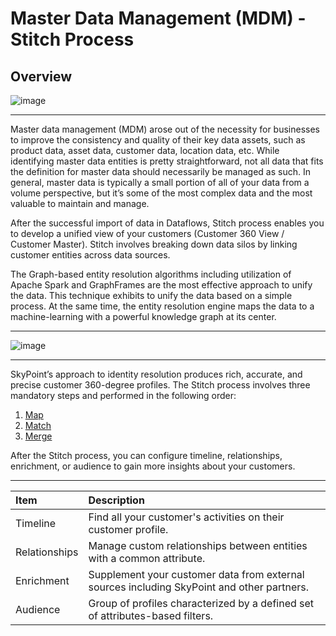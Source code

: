 # Master Data Management (MDM) - Stitch Process

## Overview

![image](https://github.com/skypointcloud/platform/blob/master/docs/doc_snippets/StitchOverview.png?raw=true)

---

Master data management (MDM) arose out of the necessity for businesses to improve the consistency and quality of their key data assets, such as product data, asset data, customer data, location data, etc. While identifying master data entities is pretty straightforward, not all data that fits the definition for master data should necessarily be managed as such. In general, master data is typically a small portion of all of your data from a volume perspective, but it’s some of the most complex data and the most valuable to maintain and manage.

After the successful import of data in Dataflows, Stitch process enables you to develop a unified view of your customers (Customer 360 View / Customer Master). Stitch involves breaking down data silos by linking customer entities across data sources.

The Graph-based entity resolution algorithms including utilization of Apache Spark and GraphFrames are the most effective approach to unify the data. This technique exhibits to unify the data based on a simple process. At the same time, the entity resolution engine maps the data to a machine-learning with a powerful knowledge graph at its center.

---

![image](https://github.com/skypointcloud/platform/blob/master/docs/doc_snippets/Stitch_Overview.PNG?raw=true)

---

SkyPoint’s approach to identity resolution produces rich, accurate, and precise customer 360-degree profiles. The Stitch process involves three mandatory steps and performed in the following order:

1. [Map](map.md)
1. [Match](match.md)
1. [Merge](merge.md)

After the Stitch process, you can configure timeline, relationships, enrichment, or audience to gain more insights about your customers.

---

|Item|Description|
| :- | :- |
|Timeline|Find all your customer's activities on their customer profile.|
|Relationships|Manage custom relationships between entities with a common attribute.|
|Enrichment|Supplement your customer data from external sources including SkyPoint and other partners.|
|Audience|Group of profiles characterized by a defined set of attributes-based filters.|

